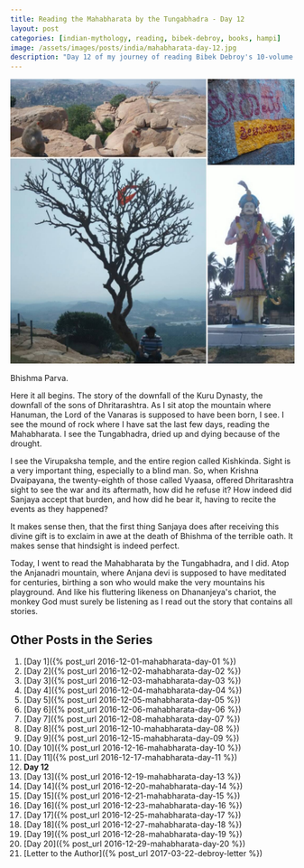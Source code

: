 ```yaml
---
title: Reading the Mahabharata by the Tungabhadra - Day 12
layout: post
categories: [indian-mythology, reading, bibek-debroy, books, hampi]
image: /assets/images/posts/india/mahabharata-day-12.jpg
description: "Day 12 of my journey of reading Bibek Debroy's 10-volume translation of the Mahabharata by the Tungabhadra."
---
```


![Mahabharata Day 12](/assets/images/posts/india/mahabharata-day-12.jpg)

Bhishma Parva.

Here it all begins. The story of the downfall of the Kuru Dynasty, the downfall
of the sons of Dhritarashtra.  As I sit atop the mountain where Hanuman, the
Lord of the Vanaras is supposed to have been born, I see.  I see the mound of
rock where I have sat the last few days, reading the Mahabharata.  I see the
Tungabhadra, dried up and dying because of the drought.

I see the Virupaksha temple, and the entire region called Kishkinda.  Sight is
a very important thing, especially to a blind man. So, when Krishna Dvaipayana,
the twenty-eighth of those called Vyaasa, offered Dhritarashtra sight to see
the war and its aftermath, how did he refuse it?  How indeed did Sanjaya accept
that burden, and how did he bear it, having to recite the events as they
happened?

It makes sense then, that the first thing Sanjaya does after receiving this
divine gift is to exclaim in awe at the death of Bhishma of the terrible oath.
It makes sense that hindsight is indeed perfect.

Today, I went to read the Mahabharata by the Tungabhadra, and I did. Atop the
Anjanadri mountain, where Anjana devi is supposed to have meditated for
centuries, birthing a son who would make the very mountains his playground. And
like his fluttering likeness on Dhananjeya's chariot, the monkey God must
surely be listening as I read out the story that contains all stories.

## Other Posts in the Series

1. [Day 1]({% post_url 2016-12-01-mahabharata-day-01 %})
1. [Day 2]({% post_url 2016-12-02-mahabharata-day-02 %})
1. [Day 3]({% post_url 2016-12-03-mahabharata-day-03 %})
1. [Day 4]({% post_url 2016-12-04-mahabharata-day-04 %})
1. [Day 5]({% post_url 2016-12-05-mahabharata-day-05 %})
1. [Day 6]({% post_url 2016-12-06-mahabharata-day-06 %})
1. [Day 7]({% post_url 2016-12-08-mahabharata-day-07 %})
1. [Day 8]({% post_url 2016-12-10-mahabharata-day-08 %})
1. [Day 9]({% post_url 2016-12-15-mahabharata-day-09 %})
1. [Day 10]({% post_url 2016-12-16-mahabharata-day-10 %})
1. [Day 11]({% post_url 2016-12-17-mahabharata-day-11 %})
1. **Day 12**
1. [Day 13]({% post_url 2016-12-19-mahabharata-day-13 %})
1. [Day 14]({% post_url 2016-12-20-mahabharata-day-14 %})
1. [Day 15]({% post_url 2016-12-21-mahabharata-day-15 %})
1. [Day 16]({% post_url 2016-12-23-mahabharata-day-16 %})
1. [Day 17]({% post_url 2016-12-25-mahabharata-day-17 %})
1. [Day 18]({% post_url 2016-12-27-mahabharata-day-18 %})
1. [Day 19]({% post_url 2016-12-28-mahabharata-day-19 %})
1. [Day 20]({% post_url 2016-12-29-mahabharata-day-20 %})
1. [Letter to the Author]({% post_url 2017-03-22-debroy-letter %})
